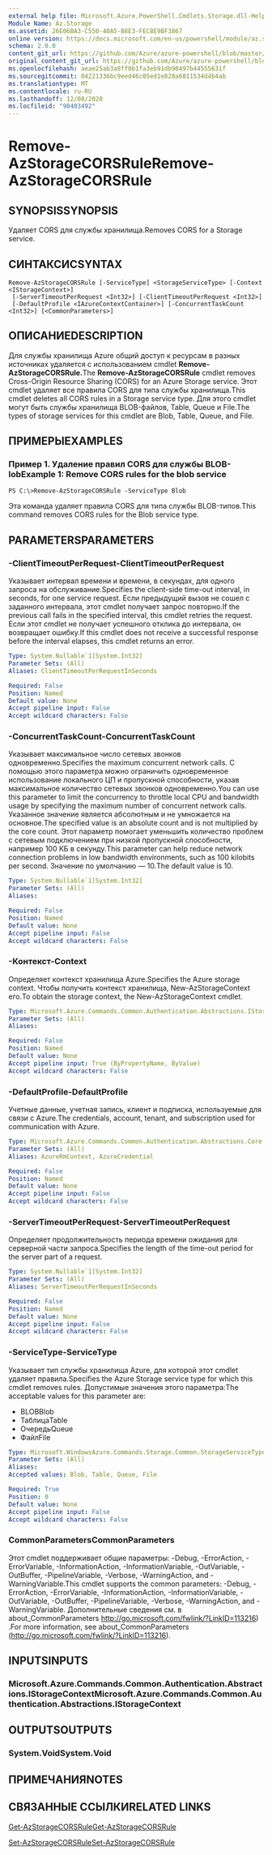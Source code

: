 ```yaml
---
external help file: Microsoft.Azure.PowerShell.Cmdlets.Storage.dll-Help.xml
Module Name: Az.Storage
ms.assetid: 26E06BA3-C550-40A5-B8E3-FEC8E9BF3867
online version: https://docs.microsoft.com/en-us/powershell/module/az.storage/remove-azstoragecorsrule
schema: 2.0.0
content_git_url: https://github.com/Azure/azure-powershell/blob/master/src/Storage/Storage.Management/help/Remove-AzStorageCORSRule.md
original_content_git_url: https://github.com/Azure/azure-powershell/blob/master/src/Storage/Storage.Management/help/Remove-AzStorageCORSRule.md
ms.openlocfilehash: aeae25ab3a8ff0b1fa3eb91db90497b44555631f
ms.sourcegitcommit: 04221336bc9eed46c05ed1e828a6811534d4b4ab
ms.translationtype: MT
ms.contentlocale: ru-RU
ms.lasthandoff: 12/08/2020
ms.locfileid: "98403492"
---
```

# <span data-ttu-id="3ac4c-101">Remove-AzStorageCORSRule</span><span class="sxs-lookup"><span data-stu-id="3ac4c-101">Remove-AzStorageCORSRule</span></span>

## <span data-ttu-id="3ac4c-102">SYNOPSIS</span><span class="sxs-lookup"><span data-stu-id="3ac4c-102">SYNOPSIS</span></span>
<span data-ttu-id="3ac4c-103">Удаляет CORS для службы хранилища.</span><span class="sxs-lookup"><span data-stu-id="3ac4c-103">Removes CORS for a Storage service.</span></span>

## <span data-ttu-id="3ac4c-104">СИНТАКСИС</span><span class="sxs-lookup"><span data-stu-id="3ac4c-104">SYNTAX</span></span>

```
Remove-AzStorageCORSRule [-ServiceType] <StorageServiceType> [-Context <IStorageContext>]
 [-ServerTimeoutPerRequest <Int32>] [-ClientTimeoutPerRequest <Int32>]
 [-DefaultProfile <IAzureContextContainer>] [-ConcurrentTaskCount <Int32>] [<CommonParameters>]
```

## <span data-ttu-id="3ac4c-105">ОПИСАНИЕ</span><span class="sxs-lookup"><span data-stu-id="3ac4c-105">DESCRIPTION</span></span>
<span data-ttu-id="3ac4c-106">Для службы хранилища Azure общий доступ к ресурсам в разных источниках удаляется с использованием cmdlet **Remove-AzStorageCORSRule.**</span><span class="sxs-lookup"><span data-stu-id="3ac4c-106">The **Remove-AzStorageCORSRule** cmdlet removes Cross-Origin Resource Sharing (CORS) for an Azure Storage service.</span></span>
<span data-ttu-id="3ac4c-107">Этот cmdlet удаляет все правила CORS для типа службы хранилища.</span><span class="sxs-lookup"><span data-stu-id="3ac4c-107">This cmdlet deletes all CORS rules in a Storage service type.</span></span>
<span data-ttu-id="3ac4c-108">Для этого cmdlet могут быть службы хранилища BLOB-файлов, Table, Queue и File.</span><span class="sxs-lookup"><span data-stu-id="3ac4c-108">The types of storage services for this cmdlet are Blob, Table, Queue, and File.</span></span>

## <span data-ttu-id="3ac4c-109">ПРИМЕРЫ</span><span class="sxs-lookup"><span data-stu-id="3ac4c-109">EXAMPLES</span></span>

### <span data-ttu-id="3ac4c-110">Пример 1. Удаление правил CORS для службы BLOB-lob</span><span class="sxs-lookup"><span data-stu-id="3ac4c-110">Example 1: Remove CORS rules for the blob service</span></span>
```
PS C:\>Remove-AzStorageCORSRule -ServiceType Blob
```

<span data-ttu-id="3ac4c-111">Эта команда удаляет правила CORS для типа службы BLOB-типов.</span><span class="sxs-lookup"><span data-stu-id="3ac4c-111">This command removes CORS rules for the Blob service type.</span></span>

## <span data-ttu-id="3ac4c-112">PARAMETERS</span><span class="sxs-lookup"><span data-stu-id="3ac4c-112">PARAMETERS</span></span>

### <span data-ttu-id="3ac4c-113">-ClientTimeoutPerRequest</span><span class="sxs-lookup"><span data-stu-id="3ac4c-113">-ClientTimeoutPerRequest</span></span>
<span data-ttu-id="3ac4c-114">Указывает интервал времени и времени, в секундах, для одного запроса на обслуживание.</span><span class="sxs-lookup"><span data-stu-id="3ac4c-114">Specifies the client-side time-out interval, in seconds, for one service request.</span></span>
<span data-ttu-id="3ac4c-115">Если предыдущий вызов не сошел с заданного интервала, этот cmdlet получает запрос повторно.</span><span class="sxs-lookup"><span data-stu-id="3ac4c-115">If the previous call fails in the specified interval, this cmdlet retries the request.</span></span>
<span data-ttu-id="3ac4c-116">Если этот cmdlet не получает успешного отклика до интервала, он возвращает ошибку.</span><span class="sxs-lookup"><span data-stu-id="3ac4c-116">If this cmdlet does not receive a successful response before the interval elapses, this cmdlet returns an error.</span></span>

```yaml
Type: System.Nullable`1[System.Int32]
Parameter Sets: (All)
Aliases: ClientTimeoutPerRequestInSeconds

Required: False
Position: Named
Default value: None
Accept pipeline input: False
Accept wildcard characters: False
```

### <span data-ttu-id="3ac4c-117">-ConcurrentTaskCount</span><span class="sxs-lookup"><span data-stu-id="3ac4c-117">-ConcurrentTaskCount</span></span>
<span data-ttu-id="3ac4c-118">Указывает максимальное число сетевых звонков одновременно.</span><span class="sxs-lookup"><span data-stu-id="3ac4c-118">Specifies the maximum concurrent network calls.</span></span>
<span data-ttu-id="3ac4c-119">С помощью этого параметра можно ограничить одновременное использование локального ЦП и пропускной способности, указав максимальное количество сетевых звонков одновременно.</span><span class="sxs-lookup"><span data-stu-id="3ac4c-119">You can use this parameter to limit the concurrency to throttle local CPU and bandwidth usage by specifying the maximum number of concurrent network calls.</span></span>
<span data-ttu-id="3ac4c-120">Указанное значение является абсолютным и не умножается на основное.</span><span class="sxs-lookup"><span data-stu-id="3ac4c-120">The specified value is an absolute count and is not multiplied by the core count.</span></span>
<span data-ttu-id="3ac4c-121">Этот параметр помогает уменьшить количество проблем с сетевым подключением при низкой пропускной способности, например 100 КБ в секунду.</span><span class="sxs-lookup"><span data-stu-id="3ac4c-121">This parameter can help reduce network connection problems in low bandwidth environments, such as 100 kilobits per second.</span></span>
<span data-ttu-id="3ac4c-122">Значение по умолчанию — 10.</span><span class="sxs-lookup"><span data-stu-id="3ac4c-122">The default value is 10.</span></span>

```yaml
Type: System.Nullable`1[System.Int32]
Parameter Sets: (All)
Aliases:

Required: False
Position: Named
Default value: None
Accept pipeline input: False
Accept wildcard characters: False
```

### <span data-ttu-id="3ac4c-123">-Контекст</span><span class="sxs-lookup"><span data-stu-id="3ac4c-123">-Context</span></span>
<span data-ttu-id="3ac4c-124">Определяет контекст хранилища Azure.</span><span class="sxs-lookup"><span data-stu-id="3ac4c-124">Specifies the Azure storage context.</span></span>
<span data-ttu-id="3ac4c-125">Чтобы получить контекст хранилища, New-AzStorageContext его.</span><span class="sxs-lookup"><span data-stu-id="3ac4c-125">To obtain the storage context, the New-AzStorageContext cmdlet.</span></span>

```yaml
Type: Microsoft.Azure.Commands.Common.Authentication.Abstractions.IStorageContext
Parameter Sets: (All)
Aliases:

Required: False
Position: Named
Default value: None
Accept pipeline input: True (ByPropertyName, ByValue)
Accept wildcard characters: False
```

### <span data-ttu-id="3ac4c-126">-DefaultProfile</span><span class="sxs-lookup"><span data-stu-id="3ac4c-126">-DefaultProfile</span></span>
<span data-ttu-id="3ac4c-127">Учетные данные, учетная запись, клиент и подписка, используемые для связи с Azure.</span><span class="sxs-lookup"><span data-stu-id="3ac4c-127">The credentials, account, tenant, and subscription used for communication with Azure.</span></span>

```yaml
Type: Microsoft.Azure.Commands.Common.Authentication.Abstractions.Core.IAzureContextContainer
Parameter Sets: (All)
Aliases: AzureRmContext, AzureCredential

Required: False
Position: Named
Default value: None
Accept pipeline input: False
Accept wildcard characters: False
```

### <span data-ttu-id="3ac4c-128">-ServerTimeoutPerRequest</span><span class="sxs-lookup"><span data-stu-id="3ac4c-128">-ServerTimeoutPerRequest</span></span>
<span data-ttu-id="3ac4c-129">Определяет продолжительность периода времени ожидания для серверной части запроса.</span><span class="sxs-lookup"><span data-stu-id="3ac4c-129">Specifies the length of the time-out period for the server part of a request.</span></span>

```yaml
Type: System.Nullable`1[System.Int32]
Parameter Sets: (All)
Aliases: ServerTimeoutPerRequestInSeconds

Required: False
Position: Named
Default value: None
Accept pipeline input: False
Accept wildcard characters: False
```

### <span data-ttu-id="3ac4c-130">-ServiceType</span><span class="sxs-lookup"><span data-stu-id="3ac4c-130">-ServiceType</span></span>
<span data-ttu-id="3ac4c-131">Указывает тип службы хранилища Azure, для которой этот cmdlet удаляет правила.</span><span class="sxs-lookup"><span data-stu-id="3ac4c-131">Specifies the Azure Storage service type for which this cmdlet removes rules.</span></span>
<span data-ttu-id="3ac4c-132">Допустимые значения этого параметра:</span><span class="sxs-lookup"><span data-stu-id="3ac4c-132">The acceptable values for this parameter are:</span></span>
- <span data-ttu-id="3ac4c-133">BLOB</span><span class="sxs-lookup"><span data-stu-id="3ac4c-133">Blob</span></span> 
- <span data-ttu-id="3ac4c-134">Таблица</span><span class="sxs-lookup"><span data-stu-id="3ac4c-134">Table</span></span> 
- <span data-ttu-id="3ac4c-135">Очередь</span><span class="sxs-lookup"><span data-stu-id="3ac4c-135">Queue</span></span> 
- <span data-ttu-id="3ac4c-136">Файл</span><span class="sxs-lookup"><span data-stu-id="3ac4c-136">File</span></span>

```yaml
Type: Microsoft.WindowsAzure.Commands.Storage.Common.StorageServiceType
Parameter Sets: (All)
Aliases:
Accepted values: Blob, Table, Queue, File

Required: True
Position: 0
Default value: None
Accept pipeline input: False
Accept wildcard characters: False
```

### <span data-ttu-id="3ac4c-137">CommonParameters</span><span class="sxs-lookup"><span data-stu-id="3ac4c-137">CommonParameters</span></span>
<span data-ttu-id="3ac4c-138">Этот cmdlet поддерживает общие параметры: -Debug, -ErrorAction, -ErrorVariable, -InformationAction, -InformationVariable, -OutVariable, -OutBuffer, -PipelineVariable, -Verbose, -WarningAction, and -WarningVariable.</span><span class="sxs-lookup"><span data-stu-id="3ac4c-138">This cmdlet supports the common parameters: -Debug, -ErrorAction, -ErrorVariable, -InformationAction, -InformationVariable, -OutVariable, -OutBuffer, -PipelineVariable, -Verbose, -WarningAction, and -WarningVariable.</span></span> <span data-ttu-id="3ac4c-139">Дополнительные сведения см. в about_CommonParameters http://go.microsoft.com/fwlink/?LinkID=113216) .</span><span class="sxs-lookup"><span data-stu-id="3ac4c-139">For more information, see about_CommonParameters (http://go.microsoft.com/fwlink/?LinkID=113216).</span></span>

## <span data-ttu-id="3ac4c-140">INPUTS</span><span class="sxs-lookup"><span data-stu-id="3ac4c-140">INPUTS</span></span>

### <span data-ttu-id="3ac4c-141">Microsoft.Azure.Commands.Common.Authentication.Abstractions.IStorageContext</span><span class="sxs-lookup"><span data-stu-id="3ac4c-141">Microsoft.Azure.Commands.Common.Authentication.Abstractions.IStorageContext</span></span>

## <span data-ttu-id="3ac4c-142">OUTPUTS</span><span class="sxs-lookup"><span data-stu-id="3ac4c-142">OUTPUTS</span></span>

### <span data-ttu-id="3ac4c-143">System.Void</span><span class="sxs-lookup"><span data-stu-id="3ac4c-143">System.Void</span></span>

## <span data-ttu-id="3ac4c-144">ПРИМЕЧАНИЯ</span><span class="sxs-lookup"><span data-stu-id="3ac4c-144">NOTES</span></span>

## <span data-ttu-id="3ac4c-145">СВЯЗАННЫЕ ССЫЛКИ</span><span class="sxs-lookup"><span data-stu-id="3ac4c-145">RELATED LINKS</span></span>

[<span data-ttu-id="3ac4c-146">Get-AzStorageCORSRule</span><span class="sxs-lookup"><span data-stu-id="3ac4c-146">Get-AzStorageCORSRule</span></span>](./Get-AzStorageCORSRule.md)

[<span data-ttu-id="3ac4c-147">Set-AzStorageCORSRule</span><span class="sxs-lookup"><span data-stu-id="3ac4c-147">Set-AzStorageCORSRule</span></span>](./Set-AzStorageCORSRule.md)


